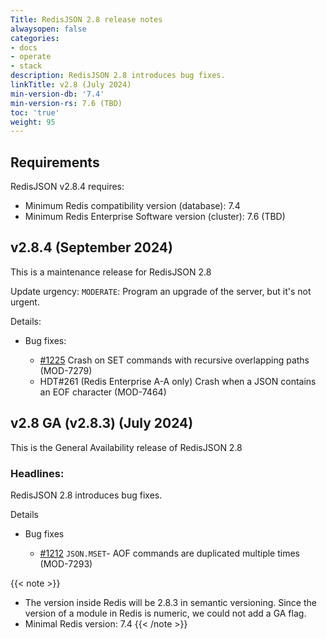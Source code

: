```yaml
---
Title: RedisJSON 2.8 release notes
alwaysopen: false
categories:
- docs
- operate
- stack
description: RedisJSON 2.8 introduces bug fixes.
linkTitle: v2.8 (July 2024)
min-version-db: '7.4'
min-version-rs: 7.6 (TBD)
toc: 'true'
weight: 95
---
```


## Requirements

RedisJSON v2.8.4 requires:

- Minimum Redis compatibility version (database): 7.4
- Minimum Redis Enterprise Software version (cluster): 7.6 (TBD)

## v2.8.4 (September 2024)

This is a maintenance release for RedisJSON 2.8

Update urgency: `MODERATE`: Program an upgrade of the server, but it's not urgent.

Details:

- Bug fixes:

  - [#1225](https://github.com/redisjson/redisjson/pull/1225) Crash on SET commands with recursive overlapping paths (MOD-7279)
  - HDT#261 (Redis Enterprise A-A only) Crash when a JSON contains an EOF character (MOD-7464)

## v2.8 GA (v2.8.3) (July 2024)

This is the General Availability release of RedisJSON 2.8

### Headlines:

RedisJSON 2.8 introduces bug fixes.

Details

- Bug fixes

  - [#1212](https://github.com/RedisJSON/RedisJSON/pull/1212) `JSON.MSET`- AOF commands are duplicated multiple times (MOD-7293)

{{< note >}}
- The version inside Redis will be 2.8.3 in semantic versioning. Since the version of a module in Redis is numeric, we could not add a GA flag.
- Minimal Redis version: 7.4
{{< /note >}}
